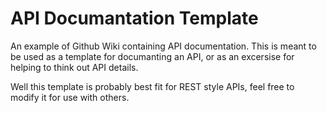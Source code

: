 API Documantation Template
==========================

An example of Github Wiki containing API documentation. This is meant to be used as a template for documanting an API, or as an excersise for helping to think out API details.

Well this template is probably best fit for REST style APIs, feel free to modify it for use with others.
